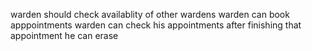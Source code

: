 warden should check availablity of other wardens
warden can book apppointments
warden can check his appointments
after finishing that appointment he can erase


